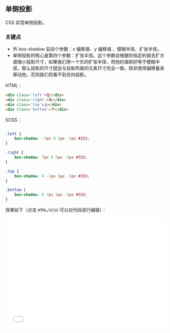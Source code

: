 ## 单侧投影

CSS 实现单侧投影。

### 关键点

+ 外 box-shadow 前四个参数：x 偏移值、y 偏移值 、模糊半径、扩张半径。
+ 单侧投影的核心是第四个参数：扩张半径。这个参数会根据你指定的值去扩大或缩小投影尺寸，如果我们用一个负的扩张半径，而他的值刚好等于模糊半径，那么投影的尺寸就会与投影所属的元素尺寸完全一致，除非使用偏移量来移动他，否则我们将看不到任何投影。

HTML：

```html
<div class='left'>左</div>
<div class='right'>右</div>
<div class='top'>上</div>
<div class='bottom'>下</div>
```

SCSS：
```scss

.left {
    box-shadow: -7px 0 5px -5px #333;
}

.right {
    box-shadow: 7px 0 5px -5px #333;
}

.top {
    box-shadow: 0 -7px 5px -5px #333;
}

.bottom {
    box-shadow: 0 7px 5px -5px #333;
}
```

效果如下（点击 `HTML/SCSS` 可以对代码进行编辑）：

<iframe height='350' scrolling='no' title='css单侧投影' src='//codepen.io/Chokcoco/embed/pergRb/?height=265&theme-id=0&default-tab=result' frameborder='no' allowtransparency='true' allowfullscreen='true' style='width: 100%;'>See the Pen <a href='https://codepen.io/Chokcoco/pen/pergRb/'>css单侧投影</a> by Chokcoco (<a href='https://codepen.io/Chokcoco'>@Chokcoco</a>) on <a href='https://codepen.io'>CodePen</a>.
</iframe>